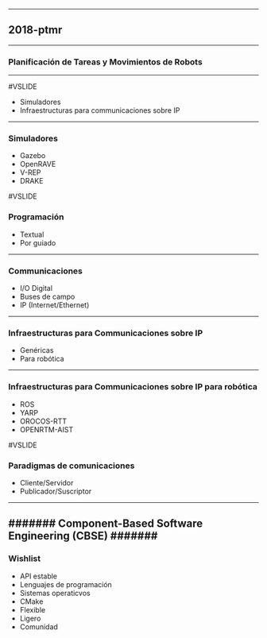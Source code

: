 
----
## 2018-ptmr
----
### Planificación de Tareas y Movimientos de Robots
----
#VSLIDE

- Simuladores
- Infraestructuras para communicaciones sobre IP
---
### Simuladores

- Gazebo
- OpenRAVE
- V-REP
- DRAKE

#VSLIDE
### Programación

- Textual
- Por guiado

---
### Communicaciones

- I/O Digital
- Buses de campo
- IP (Internet/Ethernet)

---
### Infraestructuras para Communicaciones sobre IP

- Genéricas
- Para robótica

---
### Infraestructuras para Communicaciones sobre IP para robótica

- ROS
- YARP
- OROCOS-RTT
- OPENRTM-AIST

#VSLIDE
### Paradigmas de comunicaciones

- Cliente/Servidor
- Publicador/Suscriptor
----
####### Component-Based Software Engineering (CBSE) #######
---
### Wishlist
- API estable
- Lenguajes de programación
- Sistemas operaticvos
- CMake
- Flexible
- Ligero
- Comunidad
